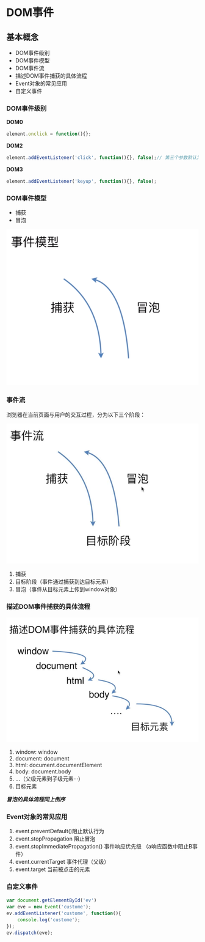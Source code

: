 # DOM事件

## 基本概念

- DOM事件级别
- DOM事件模型
- DOM事件流
- 描述DOM事件捕获的具体流程
- Event对象的常见应用
- 自定义事件

### DOM事件级别

**DOM0**
```javascript
element.onclick = function(){};
```

**DOM2**
```javascript
element.addEventListener('click', function(){}, false);// 第三个参数默认为false：表示为事件冒泡阶段触发。设置为true：表示为事件捕获阶段触发
```

**DOM3**
```javascript
element.addEventListener('keyup', function(){}, false);
```

### DOM事件模型

- 捕获
- 冒泡

![](event-model.png)

### 事件流

浏览器在当前页面与用户的交互过程，分为以下三个阶段：

![](event-flow.png)

1. 捕获
2. 目标阶段（事件通过捕获到达目标元素）
3. 冒泡（事件从目标元素上传到window对象）

### 描述DOM事件捕获的具体流程

![](event-catch.png)

1. window: window
2. document: document
3. html: document.documentElement
4. body: document.body
5. ...（父级元素到子级元素···）
6. 目标元素

_**冒泡的具体流程同上倒序**_

### Event对象的常见应用

1. event.preventDefault()阻止默认行为
2. event.stopPropagation 阻止冒泡
3. event.stopImmediatePropagation() 事件响应优先级 （a响应函数中阻止B事件）
4. event.currentTarget 事件代理（父级）
5. event.target 当前被点击的元素

### 自定义事件

```javascript
var document.getElementById('ev')
var eve = new Event('custome');
ev.addEventListener('custome', function(){
    console.log('custome');
});
ev.dispatch(eve);
```